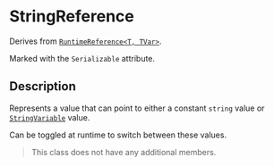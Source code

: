 # StringReference

Derives from [`RuntimeReference<T, TVar>`](runtime-reference.md).

Marked with the `Serializable` attribute.

## Description

Represents a value that can point to either a constant `string` value or [`StringVariable`](../variables/string-variable.md) value.

Can be toggled at runtime to switch between these values.

> This class does not have any additional members.
